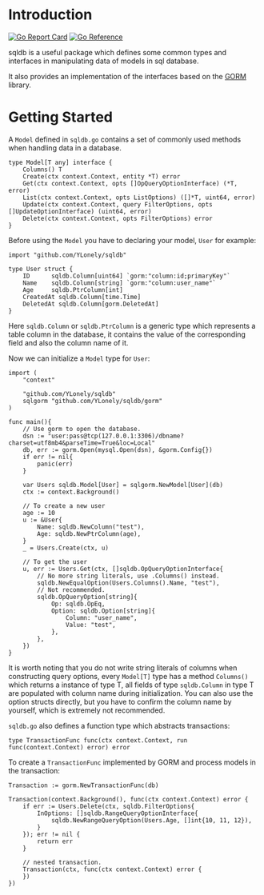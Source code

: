 # Introduction

[![Go Report Card](https://goreportcard.com/badge/github.com/YLonely/sqldb)](https://goreportcard.com/report/github.com/YLonely/sqldb)
[![Go Reference](https://pkg.go.dev/badge/github.com/YLonely/sqldb.svg)](https://pkg.go.dev/github.com/YLonely/sqldb)

sqldb is a useful package which defines some common types and interfaces in manipulating data of models in sql database.

It also provides an implementation of the interfaces based on the [GORM](https://gorm.io/) library.

# Getting Started

A `Model` defined in `sqldb.go` contains a set of commonly used methods when handling data in a database.
```golang
type Model[T any] interface {
	Columns() T
	Create(ctx context.Context, entity *T) error
	Get(ctx context.Context, opts []OpQueryOptionInterface) (*T, error)
	List(ctx context.Context, opts ListOptions) ([]*T, uint64, error)
	Update(ctx context.Context, query FilterOptions, opts []UpdateOptionInterface) (uint64, error)
	Delete(ctx context.Context, opts FilterOptions) error
}
```
Before using the `Model` you have to declaring your model, `User` for example:
```golang
import "github.com/YLonely/sqldb"

type User struct {
	ID      sqldb.Column[uint64] `gorm:"column:id;primaryKey"`
	Name    sqldb.Column[string] `gorm:"column:user_name"`
	Age     sqldb.PtrColumn[int]
	CreatedAt sqldb.Column[time.Time]
	DeletedAt sqldb.Column[gorm.DeletedAt]
}
```
Here `sqldb.Column` or `sqldb.PtrColumn` is a generic type which represents a table column in the database, it contains the value of the corresponding field and also the column name of it. 

Now we can initialize a `Model` type for `User`:
```golang
import (
	"context"

	"github.com/YLonely/sqldb"
	sqlgorm "github.com/YLonely/sqldb/gorm"
)

func main(){
	// Use gorm to open the database.
	dsn := "user:pass@tcp(127.0.0.1:3306)/dbname?charset=utf8mb4&parseTime=True&loc=Local"
  	db, err := gorm.Open(mysql.Open(dsn), &gorm.Config{})
	if err != nil{
		panic(err)
	}

	var Users sqldb.Model[User] = sqlgorm.NewModel[User](db)
	ctx := context.Background()

	// To create a new user
	age := 10
	u := &User{
		Name: sqldb.NewColumn("test"),
		Age: sqldb.NewPtrColumn(age),
	}
	_ = Users.Create(ctx, u)

	// To get the user
	u, err := Users.Get(ctx, []sqldb.OpQueryOptionInterface{
		// No more string literals, use .Columns() instead.
		sqldb.NewEqualOption(Users.Columns().Name, "test"),
		// Not recommended.
		sqldb.OpQueryOption[string]{
			Op: sqldb.OpEq,
			Option: sqldb.Option[string]{
				Column: "user_name",
				Value: "test",
			},
		},
	})
}
```

It is worth noting that you do not write string literals of columns when constructing query options, every `Model[T]` type has a method `Columns()` which returns a instance of type T, all fields of type `sqldb.Column` in type T are populated with column name during initialization. You can also use the option structs directly, but you have to confirm the column name by yourself, which is extremely not recommended.

`sqldb.go` also defines a function type which abstracts transactions:
```golang
type TransactionFunc func(ctx context.Context, run func(context.Context) error) error
```

To create a `TransactionFunc` implemented by GORM and process models in the transaction:
```golang
Transaction := gorm.NewTransactionFunc(db)

Transaction(context.Background(), func(ctx context.Context) error {
	if err := Users.Delete(ctx, sqldb.FilterOptions{
		InOptions: []sqldb.RangeQueryOptionInterface{
			sqldb.NewRangeQueryOption(Users.Age, []int{10, 11, 12}),
		}
	}); err != nil {
		return err
	}

	// nested transaction.
	Transaction(ctx, func(ctx context.Context) error {
	})
})
```
